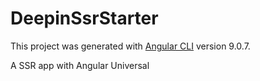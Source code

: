 # DeepinSsrStarter

This project was generated with [Angular CLI](https://github.com/angular/angular-cli) version 9.0.7.

A SSR app with Angular Universal 

